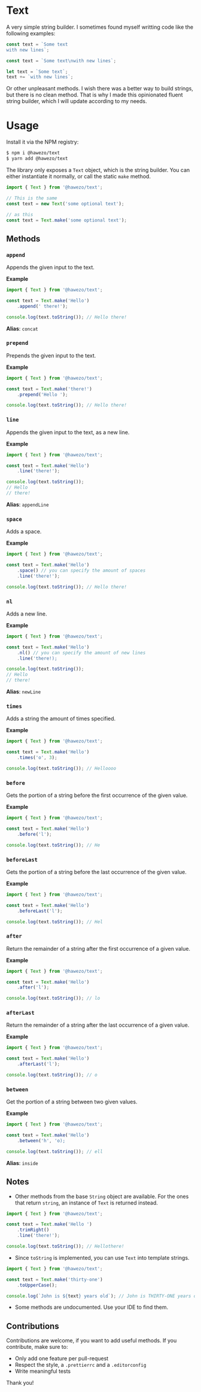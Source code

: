 # Text

A very simple string builder. I sometimes found myself writting code like the following examples:

```js
const text = `Some text
with new lines`;
```

```js
const text = `Some text\nwith new lines`;
```

```js
let text = `Some text`;
text += `with new lines`;
```

Or other unpleasant methods. I wish there was a better way to build strings, but there is no clean method. That is why I made this opinionated fluent string builder, which I will update according to my needs.

# Usage

Install it via the NPM registry:

```bash
$ npm i @hawezo/text
$ yarn add @hawezo/text
```

The library only exposes a `Text` object, which is the string builder. You can either instantiate it normally, or call the static `make` method.

```js
import { Text } from '@hawezo/text';

// This is the same
const text = new Text('some optional text');

// as this
const text = Text.make('some optional text');
```

## Methods

### `append`

Appends the given input to the text.

**Example**

```js
import { Text } from '@hawezo/text';

const text = Text.make('Hello')
    .append(' there!');

console.log(text.toString()); // Hello there!
```

**Alias**: `concat`

### `prepend`

Prepends the given input to the text.

**Example**

```js
import { Text } from '@hawezo/text';

const text = Text.make('there!')
    .prepend('Hello ');

console.log(text.toString()); // Hello there!
```


### `line`

Appends the given input to the text, as a new line.

**Example**

```js
import { Text } from '@hawezo/text';

const text = Text.make('Hello')
    .line('there!');

console.log(text.toString()); 
// Hello
// there!
```

**Alias**: `appendLine`


### `space`

Adds a space.

**Example**

```js
import { Text } from '@hawezo/text';

const text = Text.make('Hello')
    .space() // you can specify the amount of spaces
    .line('there!');

console.log(text.toString()); // Hello there!
```


### `nl`

Adds a new line.

**Example**

```js
import { Text } from '@hawezo/text';

const text = Text.make('Hello')
    .nl() // you can specify the amount of new lines
    .line('there!);

console.log(text.toString()); 
// Hello
// there!
```

**Alias**: `newLine`


### `times`

Adds a string the amount of times specified.

**Example**

```js
import { Text } from '@hawezo/text';

const text = Text.make('Hello')
    .times('o', 3);

console.log(text.toString()); // Helloooo
```


### `before`

Gets the portion of a string before the first occurrence of the given value.

**Example**

```js
import { Text } from '@hawezo/text';

const text = Text.make('Hello')
    .before('l');

console.log(text.toString()); // He
```


### `beforeLast`

Gets the portion of a string before the last occurrence of the given value.

**Example**

```js
import { Text } from '@hawezo/text';

const text = Text.make('Hello')
    .beforeLast('l');

console.log(text.toString()); // Hel
```


### `after`

Return the remainder of a string after the first occurrence of a given value.

**Example**

```js
import { Text } from '@hawezo/text';

const text = Text.make('Hello')
    .after('l');

console.log(text.toString()); // lo
```


### `afterLast`

Return the remainder of a string after the last occurrence of a given value.

**Example**

```js
import { Text } from '@hawezo/text';

const text = Text.make('Hello')
    .afterLast('l');

console.log(text.toString()); // o
```


### `between`

Get the portion of a string between two given values.

**Example**

```js
import { Text } from '@hawezo/text';

const text = Text.make('Hello')
    .between('h', 'o);

console.log(text.toString()); // ell
```

**Alias**: `inside`


## Notes

- Other methods from the base `String` object are available. For the ones that return `string`, an instance of `Text` is returned instead.

```js
import { Text } from '@hawezo/text';

const text = Text.make('Hello ')
    .trimRight()
    .line('there!');

console.log(text.toString()); // Hellothere!
```

- Since `toString` is implemented, you can use `Text` into template strings.


```js
import { Text } from '@hawezo/text';

const text = Text.make('thirty-one')
    .toUpperCase();

console.log(`John is ${text} years old`); // John is THIRTY-ONE years old
```

- Some methods are undocumented. Use your IDE to find them.


## Contributions

Contributions are welcome, if you want to add useful methods. If you contribute, make sure to:

- Only add one feature per pull-request
- Respect the style, a `.prettierrc` and a `.editorconfig`
- Write meaningful tests

Thank you!
